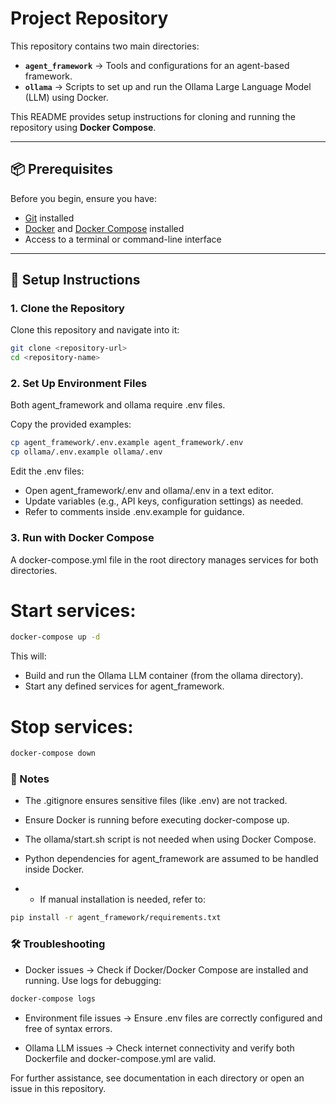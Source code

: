 # Project Repository

This repository contains two main directories:

- **`agent_framework`** → Tools and configurations for an agent-based framework.  
- **`ollama`** → Scripts to set up and run the Ollama Large Language Model (LLM) using Docker.  

This README provides setup instructions for cloning and running the repository using **Docker Compose**.

---

## 📦 Prerequisites

Before you begin, ensure you have:

- [Git](https://git-scm.com/downloads) installed  
- [Docker](https://docs.docker.com/get-docker/) and [Docker Compose](https://docs.docker.com/compose/install/) installed  
- Access to a terminal or command-line interface  

---

## 🚀 Setup Instructions

### 1. Clone the Repository
Clone this repository and navigate into it:
```bash
git clone <repository-url>
cd <repository-name>
```
### 2. Set Up Environment Files

Both agent_framework and ollama require .env files.

Copy the provided examples:
```bash
cp agent_framework/.env.example agent_framework/.env
cp ollama/.env.example ollama/.env
```

Edit the .env files:

- Open agent_framework/.env and ollama/.env in a text editor.
- Update variables (e.g., API keys, configuration settings) as needed.
- Refer to comments inside .env.example for guidance.

### 3. Run with Docker Compose

A docker-compose.yml file in the root directory manages services for both directories.

# Start services:
```bash
docker-compose up -d
```

This will:

- Build and run the Ollama LLM container (from the ollama directory).
- Start any defined services for agent_framework.

# Stop services:
```bash
docker-compose down
```
### 📝 Notes

- The .gitignore ensures sensitive files (like .env) are not tracked.

- Ensure Docker is running before executing docker-compose up.

- The ollama/start.sh script is not needed when using Docker Compose.

- Python dependencies for agent_framework are assumed to be handled inside Docker.

- - If manual installation is needed, refer to:
```bash
pip install -r agent_framework/requirements.txt
```
### 🛠️ Troubleshooting

- Docker issues → Check if Docker/Docker Compose are installed and running.
Use logs for debugging:
```bash
docker-compose logs
```

- Environment file issues → Ensure .env files are correctly configured and free of syntax errors.

- Ollama LLM issues → Check internet connectivity and verify both Dockerfile and docker-compose.yml are valid.

For further assistance, see documentation in each directory or open an issue in this repository.
